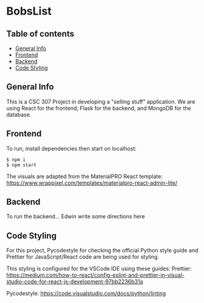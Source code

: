 # BobsList

## Table of contents
* [General Info](#general-info)
* [Frontend](#frontend)
* [Backend](#backend)
* [Code Styling](#codestyling)

## General Info
This is a CSC 307 Project in developing a "selling stuff" application. We are
using React for the frontend, Flask for the backend, and MongoDB for the 
database.

## Frontend
To run, install dependencies then start on localhost:

```
$ npm i
$ npm start
```

The visuals are adapted from the MaterialPRO React template: 
https://www.wrappixel.com/templates/materialpro-react-admin-lite/

## Backend
To run the backend... Edwin write some directions here


## Code Styling

For this project, Pycodestyle for checking the official Python style guide and Prettier for JavaScript/React code are being used
for styling. 

This styling is configured for the VSCode IDE using these guides:
Prettier: https://medium.com/how-to-react/config-eslint-and-prettier-in-visual-studio-code-for-react-js-development-97bb2236b31a

Pycodestyle: https://code.visualstudio.com/docs/python/linting
